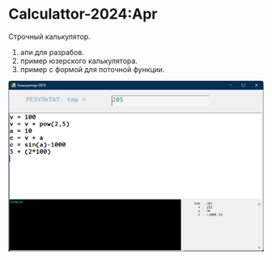 # Calculattor-2024:Apr
  
Строчный калькулятор.
  
1. апи для разрабов.
2. пример юзерского калькулятора.
3. пример с формой для поточной функции.
  

 
  ![Screenshot in game 1](scrshorts/CalcForm2.jpg)